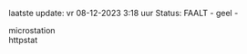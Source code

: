 laatste update: 
vr 08-12-2023  3:18   uur 
Status: FAALT - geel - 
<div class="service Y">microstation</div><div class="service G">httpstat</div>